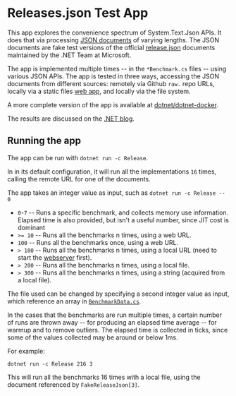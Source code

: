 # Releases.json Test App

This app explores the convenience spectrum of System.Text.Json APIs. It does that via processing [JSON documents](fakejson) of varying lengths. The JSON documents are fake test versions of the official [release.json](https://github.com/dotnet/core/blob/main/release-notes/releases-index.json) documents maintained by the .NET Team at Microsoft.

The app is implemented multiple times -- in the `*Benchmark.cs` files -- using various JSON APIs. The app is tested in three ways, accessing the JSON documents from different sources: remotely via Github `raw.` repo URLs, locally via a static files [web app](fakejsonweb), and locally via the file system.

A more complete version of the app is available at [dotnet/dotnet-docker](https://github.com/dotnet/dotnet-docker/blob/main/samples/releasesapp/README.md).

The results are discussed on the [.NET blog](https://devblogs.microsoft.com/dotnet/).

## Running the app

The app can be run with `dotnet run -c Release`.

In in its default configuration, it will run all the implementations `16` times, calling the remote URL for one of the documents.

The app takes an integer value as input, such as `dotnet run -c Release -- 0`

- `0`-`7` -- Runs a specific benchmark, and collects memory use information. Elapsed time is also provided, but isn't a useful number, since JIT cost is dominant
- `>= 10` -- Runs all the benchmarks n times, using a web URL.
- `100` -- Runs all the benchmarks once, using a web URL.
- `> 100` -- Runs all the benchmarks n times, using a local URL (need to start the [webserver](../fakejsonweb) first).
- `> 200` -- Runs all the benchmarks n times, using a local file.
- `> 300` -- Runs all the benchmarks n times, using a string (acquired from a local file).

The file used can be changed by specifying a second integer value as input, which reference an array in [`BenchmarkData.cs`](BenchmarkData.cs).

In the cases that the benchmarks are run multiple times, a certain number of runs are thrown away -- for producing an elapsed time average -- for warmup and to remove outliers. The elapsed time is collected in ticks, since some of the values collected may be around or below 1ms.

For example:

```
dotnet run -c Release 216 3
```

This will run all the benchmarks 16 times with a local file, using the document referenced by `FakeReleaseJson[3]`.
